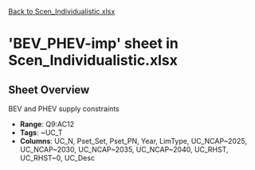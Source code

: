 [Back to Scen_Individualistic.xlsx](README.md)

# 'BEV_PHEV-imp' sheet in Scen_Individualistic.xlsx

## Sheet Overview

BEV and PHEV supply constraints

- **Range**: Q9:AC12
- **Tags**: ~UC_T
- **Columns**: UC_N, Pset_Set, Pset_PN, Year, LimType, UC_NCAP~2025, UC_NCAP~2030, UC_NCAP~2035, UC_NCAP~2040, UC_RHST, UC_RHST~0, UC_Desc

